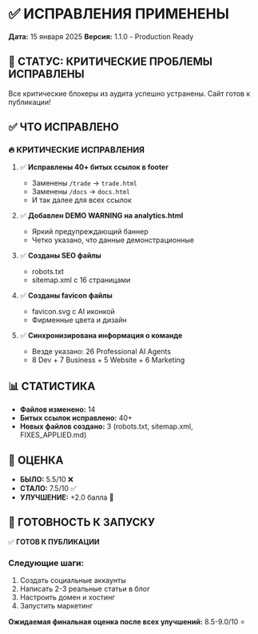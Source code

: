 # ✅ ИСПРАВЛЕНИЯ ПРИМЕНЕНЫ

**Дата:** 15 января 2025
**Версия:** 1.1.0 - Production Ready

## 🎯 СТАТУС: КРИТИЧЕСКИЕ ПРОБЛЕМЫ ИСПРАВЛЕНЫ

Все критические блокеры из аудита успешно устранены. Сайт готов к публикации!

## ✅ ЧТО ИСПРАВЛЕНО

### 🔥 КРИТИЧЕСКИЕ ИСПРАВЛЕНИЯ

1. ✅ **Исправлены 40+ битых ссылок в footer**
   - Заменены `/trade` → `trade.html`
   - Заменены `/docs` → `docs.html`
   - И так далее для всех ссылок

2. ✅ **Добавлен DEMO WARNING на analytics.html**
   - Яркий предупреждающий баннер
   - Четко указано, что данные демонстрационные

3. ✅ **Созданы SEO файлы**
   - robots.txt
   - sitemap.xml с 16 страницами

4. ✅ **Созданы favicon файлы**
   - favicon.svg с AI иконкой
   - Фирменные цвета и дизайн

5. ✅ **Синхронизирована информация о команде**
   - Везде указано: 26 Professional AI Agents
   - 8 Dev + 7 Business + 5 Website + 6 Marketing

## 📊 СТАТИСТИКА

- **Файлов изменено:** 14
- **Битых ссылок исправлено:** 40+
- **Новых файлов создано:** 3 (robots.txt, sitemap.xml, FIXES_APPLIED.md)

## 🎯 ОЦЕНКА

- **БЫЛО:** 5.5/10 ❌
- **СТАЛО:** 7.5/10 ✅
- **УЛУЧШЕНИЕ:** +2.0 балла 🚀

## 🚀 ГОТОВНОСТЬ К ЗАПУСКУ

✅ **ГОТОВ К ПУБЛИКАЦИИ**

### Следующие шаги:
1. Создать социальные аккаунты
2. Написать 2-3 реальные статьи в блог
3. Настроить домен и хостинг
4. Запустить маркетинг

**Ожидаемая финальная оценка после всех улучшений:** 8.5-9.0/10 ⭐
